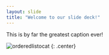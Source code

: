 ```yaml
---
layout: slide
title: "Welcome to our slide deck!"
---
```


This is by far the greatest caption ever!

![orderedlistocat](https://octodex.github.com/images/orderedlistocat.png)
{: .center}
